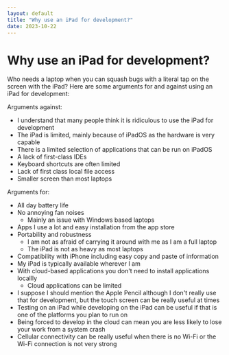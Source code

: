 ```yaml
---
layout: default
title: "Why use an iPad for development?"
date: 2023-10-22
---
```


# Why use an iPad for development?

Who needs a laptop when you can squash bugs with a literal tap on the screen with the iPad? Here are some arguments for and against using an iPad for development:

Arguments against:
- I understand that many people think it is ridiculous to use the iPad for development
- The iPad is limited, mainly because of iPadOS as the hardware is very capable
- There is a limited selection of applications that can be run on iPadOS
- A lack of first-class IDEs
- Keyboard shortcuts are often limited
- Lack of first class local file access
- Smaller screen than most laptops

Arguments for:
- All day battery life
- No annoying fan noises
    - Mainly an issue with Windows based laptops
- Apps I use a lot and easy installation from the app store
- Portability and robustness
    - I am not as afraid of carrying it around with me as I am a full laptop
    - The iPad is not as heavy as most laptops
- Compatibility with iPhone including easy copy and paste of information
- My iPad is typically available wherever I am
- With cloud-based applications you don't need to install applications locallly
    - Cloud applications can be limited
- I suppose I should mention the Apple Pencil although I don't really use that for development, but the touch screen can be really useful at times
- Testing on an iPad while developing on the iPad can be useful if that is one of the platforms you plan to run on
- Being forced to develop in the cloud can mean you are less likely to lose your work from a system crash
- Cellular connectivity can be really useful when there is no Wi-Fi or the Wi-Fi connection is not very strong
